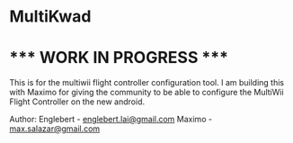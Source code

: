 # MultiKwad

# *** WORK IN PROGRESS ***
This is for the multiwii flight controller configuration tool. I am building this with Maximo for giving the community
to be able to configure the MultiWii Flight Controller on the new android.

Author:
Englebert - englebert.lai@gmail.com
Maximo - max.salazar@gmail.com
